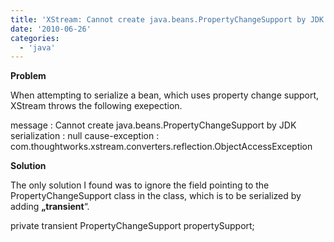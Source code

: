 ```yaml
---
title: 'XStream: Cannot create java.beans.PropertyChangeSupport by JDK serialization'
date: '2010-06-26'
categories:
  - 'java'
---
```


**Problem**

When attempting to serialize a bean, which uses property change support, XStream throws the following exepection.

message : Cannot create java.beans.PropertyChangeSupport by JDK serialization : null cause-exception : com.thoughtworks.xstream.converters.reflection.ObjectAccessException

**Solution**

The only solution I found was to ignore the field pointing to the PropertyChangeSupport class in the class, which is to be serialized by adding **„transient**“.

private transient PropertyChangeSupport propertySupport;

